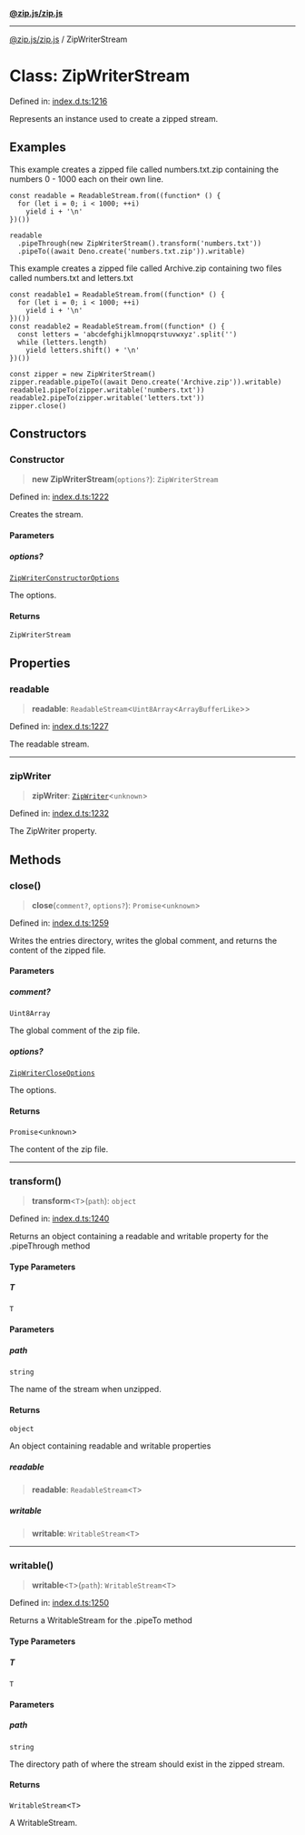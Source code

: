 [**@zip.js/zip.js**](../README.md)

***

[@zip.js/zip.js](../globals.md) / ZipWriterStream

# Class: ZipWriterStream

Defined in: [index.d.ts:1216](https://github.com/gildas-lormeau/zip.js/blob/93e5cfb75d3abfbb07c60a453452660b0c4b1526/index.d.ts#L1216)

Represents an instance used to create a zipped stream.

## Examples

This example creates a zipped file called numbers.txt.zip containing the numbers 0 - 1000 each on their own line.
```
const readable = ReadableStream.from((function* () {
  for (let i = 0; i < 1000; ++i)
    yield i + '\n'
})())

readable
  .pipeThrough(new ZipWriterStream().transform('numbers.txt'))
  .pipeTo((await Deno.create('numbers.txt.zip')).writable)
```

This example creates a zipped file called Archive.zip containing two files called numbers.txt and letters.txt
```
const readable1 = ReadableStream.from((function* () {
  for (let i = 0; i < 1000; ++i)
    yield i + '\n'
})())
const readable2 = ReadableStream.from((function* () {
  const letters = 'abcdefghijklmnopqrstuvwxyz'.split('')
  while (letters.length)
    yield letters.shift() + '\n'
})())

const zipper = new ZipWriterStream()
zipper.readable.pipeTo((await Deno.create('Archive.zip')).writable)
readable1.pipeTo(zipper.writable('numbers.txt'))
readable2.pipeTo(zipper.writable('letters.txt'))
zipper.close()
```

## Constructors

### Constructor

> **new ZipWriterStream**(`options?`): `ZipWriterStream`

Defined in: [index.d.ts:1222](https://github.com/gildas-lormeau/zip.js/blob/93e5cfb75d3abfbb07c60a453452660b0c4b1526/index.d.ts#L1222)

Creates the stream.

#### Parameters

##### options?

[`ZipWriterConstructorOptions`](../interfaces/ZipWriterConstructorOptions.md)

The options.

#### Returns

`ZipWriterStream`

## Properties

### readable

> **readable**: `ReadableStream`\<`Uint8Array`\<`ArrayBufferLike`\>\>

Defined in: [index.d.ts:1227](https://github.com/gildas-lormeau/zip.js/blob/93e5cfb75d3abfbb07c60a453452660b0c4b1526/index.d.ts#L1227)

The readable stream.

***

### zipWriter

> **zipWriter**: [`ZipWriter`](ZipWriter.md)\<`unknown`\>

Defined in: [index.d.ts:1232](https://github.com/gildas-lormeau/zip.js/blob/93e5cfb75d3abfbb07c60a453452660b0c4b1526/index.d.ts#L1232)

The ZipWriter property.

## Methods

### close()

> **close**(`comment?`, `options?`): `Promise`\<`unknown`\>

Defined in: [index.d.ts:1259](https://github.com/gildas-lormeau/zip.js/blob/93e5cfb75d3abfbb07c60a453452660b0c4b1526/index.d.ts#L1259)

Writes the entries directory, writes the global comment, and returns the content of the zipped file.

#### Parameters

##### comment?

`Uint8Array`

The global comment of the zip file.

##### options?

[`ZipWriterCloseOptions`](../interfaces/ZipWriterCloseOptions.md)

The options.

#### Returns

`Promise`\<`unknown`\>

The content of the zip file.

***

### transform()

> **transform**\<`T`\>(`path`): `object`

Defined in: [index.d.ts:1240](https://github.com/gildas-lormeau/zip.js/blob/93e5cfb75d3abfbb07c60a453452660b0c4b1526/index.d.ts#L1240)

Returns an object containing a readable and writable property for the .pipeThrough method

#### Type Parameters

##### T

`T`

#### Parameters

##### path

`string`

The name of the stream when unzipped.

#### Returns

`object`

An object containing readable and writable properties

##### readable

> **readable**: `ReadableStream`\<`T`\>

##### writable

> **writable**: `WritableStream`\<`T`\>

***

### writable()

> **writable**\<`T`\>(`path`): `WritableStream`\<`T`\>

Defined in: [index.d.ts:1250](https://github.com/gildas-lormeau/zip.js/blob/93e5cfb75d3abfbb07c60a453452660b0c4b1526/index.d.ts#L1250)

Returns a WritableStream for the .pipeTo method

#### Type Parameters

##### T

`T`

#### Parameters

##### path

`string`

The directory path of where the stream should exist in the zipped stream.

#### Returns

`WritableStream`\<`T`\>

A WritableStream.
